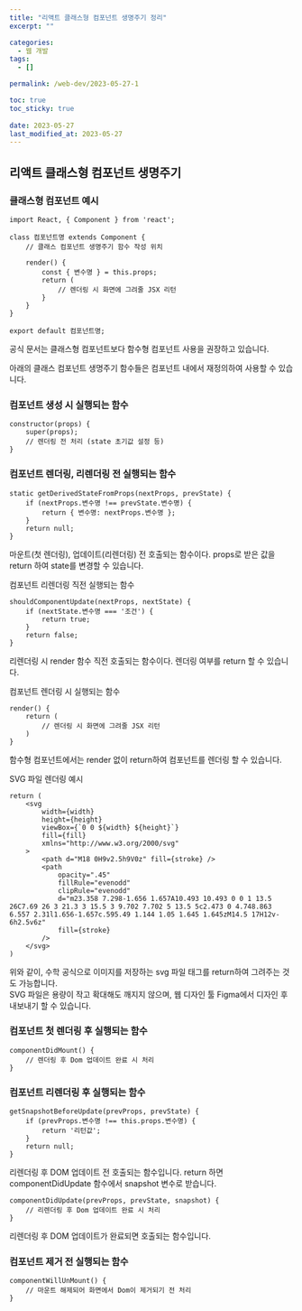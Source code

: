 ```yaml
---
title: "리액트 클래스형 컴포넌트 생명주기 정리"
excerpt: ""

categories:
  - 웹 개발
tags:
  - []

permalink: /web-dev/2023-05-27-1

toc: true
toc_sticky: true
 
date: 2023-05-27
last_modified_at: 2023-05-27
---
```


## 리액트 클래스형 컴포넌트 생명주기

### 클래스형 컴포넌트 예시
```
import React, { Component } from 'react';

class 컴포넌트명 extends Component {
    // 클래스 컴포넌트 생명주기 함수 작성 위치

    render() {
        const { 변수명 } = this.props;
        return (
            // 렌더링 시 화면에 그려줄 JSX 리턴
        }
    }
}

export default 컴포넌트명;
```
공식 문서는 클래스형 컴포넌트보다 함수형 컴포넌트 사용을 권장하고 있습니다.

아래의 클래스 컴포넌트 생명주기 함수들은 컴포넌트 내에서 재정의하여 사용할 수 있습니다.

### 컴포넌트 생성 시 실행되는 함수
```
constructor(props) {
    super(props);
    // 렌더링 전 처리 (state 초기값 설정 등)
}
```

### 컴포넌트 렌더링, 리렌더링 전 실행되는 함수
```
static getDerivedStateFromProps(nextProps, prevState) {
    if (nextProps.변수명 !== prevState.변수명) {
        return { 변수명: nextProps.변수명 };
    }
    return null;
}
```
마운트(첫 렌더링), 업데이트(리렌더링) 전 호출되는 함수이다. props로 받은 값을 return 하여 state를 변경할 수 있습니다.

컴포넌트 리렌더링 직전 실행되는 함수
```
shouldComponentUpdate(nextProps, nextState) {
    if (nextState.변수명 === '조건') {
    	return true;
    }
    return false;
}
```
리렌더링 시 render 함수 직전 호출되는 함수이다. 렌더링 여부를 return 할 수 있습니다.

컴포넌트 렌더링 시 실행되는 함수
```
render() {
    return (
        // 렌더링 시 화면에 그려줄 JSX 리턴
    )
}
```
함수형 컴포넌트에서는 render 없이 return하여 컴포넌트를 렌더링 할 수 있습니다.

<maark>SVG 파일 렌더링 예시</maark>
```
return (
    <svg
        width={width}
        height={height}
        viewBox={`0 0 ${width} ${height}`}
        fill={fill}
        xmlns="http://www.w3.org/2000/svg"
    >
        <path d="M18 0H9v2.5h9V0z" fill={stroke} />
        <path
            opacity=".45"
            fillRule="evenodd"
            clipRule="evenodd"
            d="m23.358 7.298-1.656 1.657A10.493 10.493 0 0 1 13.5 26C7.69 26 3 21.3 3 15.5 3 9.702 7.702 5 13.5 5c2.473 0 4.748.863 6.557 2.31l1.656-1.657c.595.49 1.144 1.05 1.645 1.645zM14.5 17H12v-6h2.5v6z"
            fill={stroke}
        />
    </svg>
)
```
위와 같이, 수학 공식으로 이미지를 저장하는 svg 파일 태그를 return하여 그려주는 것도 가능합니다.  
SVG 파일은 용량이 작고 확대해도 깨지지 않으며, 웹 디자인 툴 Figma에서 디자인 후 내보내기 할 수 있습니다.

### 컴포넌트 첫 렌더링 후 실행되는 함수
```
componentDidMount() {
    // 렌더링 후 Dom 업데이트 완료 시 처리
}
```

### 컴포넌트 리렌더링 후 실행되는 함수
```
getSnapshotBeforeUpdate(prevProps, prevState) {
    if (prevProps.변수명 !== this.props.변수명) {
        return '리턴값';
    }
    return null;
}
```
리렌더링 후 DOM 업데이트 전 호출되는 함수입니다. return 하면 componentDidUpdate 함수에서 snapshot 변수로 받습니다.

```
componentDidUpdate(prevProps, prevState, snapshot) {
    // 리렌더링 후 Dom 업데이트 완료 시 처리
}
```
리렌더링 후 DOM 업데이트가 완료되면 호출되는 함수입니다.

### 컴포넌트 제거 전 실행되는 함수
```
componentWillUnMount() {
    // 마운트 해제되어 화면에서 Dom이 제거되기 전 처리
}
```